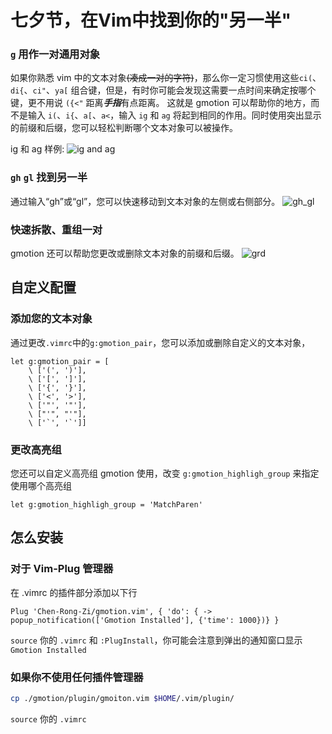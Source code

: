 # 七夕节，在Vim中找到你的"另一半"

### `g` 用作一对通用对象
如果你熟悉 vim 中的文本对象~~(凑成一对的字符)~~，那么你一定习惯使用这些`ci(`、`di{`、`ci"`、`ya[` 组合键，但是，有时你可能会发现这需要一点时间来确定按哪个键，更不用说 `({<"` 距离***手指***有点距离。
这就是 gmotion 可以帮助你的地方，而不是输入 `i(`、`i{`、`a[`、`a<`，输入 `ig` 和 `ag` 将起到相同的作用。同时使用突出显示的前缀和后缀，您可以轻松判断哪个文本对象可以被操作。

ig 和 ag 样例:
![ig and ag](/home/rongzi/.dotfiles/vim/plugin/gmotion/gif/ig_ag.gif)

### `gh`  `gl` 找到另一半
通过输入“gh”或“gl”，您可以快速移动到文本对象的左侧或右侧部分。
![gh_gl](/home/rongzi/.dotfiles/vim/plugin/gmotion/gif/gh_gl.gif)

### 快速拆散、重组一对
gmotion 还可以帮助您更改或删除文本对象的前缀和后缀。
![grd](/home/rongzi/.dotfiles/vim/plugin/gmotion/gif/gr.gif)

## 自定义配置
### 添加您的文本对象
通过更改`.vimrc`中的`g:gmotion_pair`，您可以添加或删除自定义的文本对象，
```vimscript
let g:gmotion_pair = [
    \ ['(', ')'],
    \ ['[', ']'],
    \ ['{', '}'],
    \ ['<', '>'],
    \ ['"', '"'],
    \ ["'", "'"],
    \ ['`', '`']]
```
### 更改高亮组
您还可以自定义高亮组 gmotion 使用，改变 `g:gmotion_highligh_group` 来指定使用哪个高亮组
```vimscript
let g:gmotion_highligh_group = 'MatchParen'
```

## 怎么安装
### 对于 Vim-Plug 管理器
在 .vimrc 的插件部分添加以下行
```
Plug 'Chen-Rong-Zi/gmotion.vim', { 'do': { -> popup_notification(['Gmotion Installed'], {'time': 1000})} }
```
`source` 你的 `.vimrc` 和 `:PlugInstall`，你可能会注意到弹出的通知窗口显示 `Gmotion Installed`

### 如果你不使用任何插件管理器
```bash
cp ./gmotion/plugin/gmoiton.vim $HOME/.vim/plugin/
```
`source` 你的 ``.vimrc``
